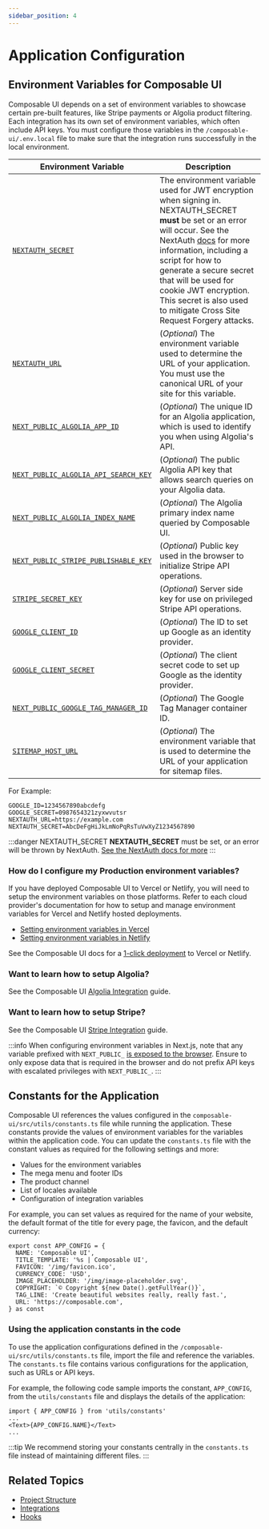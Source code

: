 ```yaml
---
sidebar_position: 4
---
```


# Application Configuration

## Environment Variables for Composable UI

Composable UI depends on a set of environment variables to showcase certain pre-built features, like Stripe payments or Algolia product filtering. Each integration has its own set of environment variables, which often include API keys. You must configure those variables in the `/composable-ui/.env.local` file to make sure that the integration runs successfully in the local environment.

| Environment Variable | Description |
| - | - |
| [`NEXTAUTH_SECRET`](https://next-auth.js.org/configuration/options#nextauth_secret) | The environment variable used for JWT encryption when signing in. NEXTAUTH_SECRET  **must** be set or an error will occur. See the NextAuth [docs](https://next-auth.js.org/configuration/options#secret) for more information, including a script for how to generate a secure secret that will be used for cookie JWT encryption. This secret is also used to mitigate Cross Site Request Forgery attacks. |
| [`NEXTAUTH_URL`](https://next-auth.js.org/configuration/options#nextauth_url) | (*Optional*) The environment variable used to determine the URL of your application. You must use the canonical URL of your site for this variable.|
| [`NEXT_PUBLIC_ALGOLIA_APP_ID`](../integrations/search/algolia.md) |  (*Optional*) The unique ID for an Algolia application, which is used to identify you when using Algolia's API. |
| [`NEXT_PUBLIC_ALGOLIA_API_SEARCH_KEY`](../integrations/search/algolia.md) |  (*Optional*) The public Algolia API key that allows search queries on your Algolia data. |
| [`NEXT_PUBLIC_ALGOLIA_INDEX_NAME`](../integrations/search/algolia.md) |  (*Optional*) The Algolia primary index name queried by Composable UI. |
| [`NEXT_PUBLIC_STRIPE_PUBLISHABLE_KEY`](../integrations/payments/stripe.md) |  (*Optional*) Public key used in the browser to initialize Stripe API operations. |
| [`STRIPE_SECRET_KEY`](../integrations/payments/stripe.md) |  (*Optional*) Server side key for use on privileged Stripe API operations. |
|[`GOOGLE_CLIENT_ID`](https://next-auth.js.org/providers/google) |  (*Optional*) The ID to set up Google as an identity provider. |
| [`GOOGLE_CLIENT_SECRET`](https://next-auth.js.org/providers/google) |  (*Optional*) The client secret code to set up Google as the identity provider.  |
| [`NEXT_PUBLIC_GOOGLE_TAG_MANAGER_ID`](../essentials/google.md) |  (*Optional*) The Google Tag Manager container ID.  |
| [`SITEMAP_HOST_URL`](./best_practices/sitemap.md) |  (*Optional*) The environment variable that is used to determine the URL of your application for sitemap files. |

For Example:

```shell
GOOGLE_ID=1234567890abcdefg
GOOGLE_SECRET=0987654321zyxwvutsr
NEXTAUTH_URL=https://example.com
NEXTAUTH_SECRET=AbcDeFgHiJkLmNoPqRsTuVwXyZ1234567890
```

:::danger NEXTAUTH_SECRET
**NEXTAUTH_SECRET** must be set, or an error will be thrown by NextAuth. [See the NextAuth docs for more](https://next-auth.js.org/configuration/options#secret)
:::


### How do I configure my Production environment variables?

If you have deployed Composable UI to Vercel or Netlify, you will need to setup the environment variables on those platforms. Refer to each cloud provider's documentation for how to setup and manage environment variables for Vercel and Netlify hosted deployments.
- [Setting environment variables in Vercel](https://vercel.com/docs/concepts/projects/environment-variables)
- [Setting environment variables in Netlify](https://docs.netlify.com/environment-variables/overview/)

See the Composable UI docs for a [1-click deployment](../build_and_deploy/deploy.md) to Vercel or Netlify.
### Want to learn how to setup Algolia? 
See the Composable UI [Algolia Integration](../integrations/search/algolia.md) guide.
### Want to learn how to setup Stripe? 
See the Composable UI [Stripe Integration](../integrations/payments/stripe.md) guide.


:::info
When configuring environment variables in Next.js, note that any variable prefixed with `NEXT_PUBLIC_` [is exposed to the browser](https://nextjs.org/docs/basic-features/environment-variables#exposing-environment-variables-to-the-browser). Ensure to only expose data that is required in the browser and do not prefix API keys with escalated privileges with `NEXT_PUBLIC_`.
:::
## Constants for the Application

Composable UI references the values configured in the `composable-ui/src/utils/constants.ts` file while running the application. These constants provide the values of environment variables for the variables within the application code. You can update the `constants.ts` file with the constant values as required for the following settings and more:

- Values for the environment variables
- The mega menu and footer IDs
- The product channel
- List of locales available
- Configuration of integration variables

For example, you can set values as required for the name of your website, the default format of the title for every page, the favicon, and the default currency:

```tsx
export const APP_CONFIG = {
  NAME: 'Composable UI',
  TITLE_TEMPLATE: '%s | Composable UI',
  FAVICON: '/img/favicon.ico',
  CURRENCY_CODE: 'USD',
  IMAGE_PLACEHOLDER: '/img/image-placeholder.svg',
  COPYRIGHT: `© Copyright ${new Date().getFullYear()}`,
  TAG_LINE: 'Create beautiful websites really, really fast.',
  URL: 'https://composable.com',
} as const
```

### Using the application constants in the code

To use the application configurations defined in the `/composable-ui/src/utils/constants.ts` file, import the file and reference the variables. The `constants.ts` file contains various configurations for the application, such as URLs or API keys.

For example, the following code sample imports the constant, `APP_CONFIG`, from  the `utils/constants` file and displays the details of the application:

```tsx
import { APP_CONFIG } from 'utils/constants'
...
<Text>{APP_CONFIG.NAME}</Text>
...
```

:::tip
We recommend storing your constants centrally in the `constants.ts` file instead of maintaining different files.
:::

## Related Topics

- [Project Structure](project_structure.md)
- [Integrations](../integrations/overview.md)
- [Hooks](essentials/composition/hooks.md)
